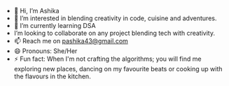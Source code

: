 - 👋 Hi, I’m Ashika
- 👀 I’m interested in blending creativity in code, cuisine and adventures.
- 🌱 I’m currently learning DSA
-  I’m looking to collaborate on any project blending tech with creativity.
- 📫 Reach me on pashika43@gmail.com
- 😄 Pronouns: She/Her
- ⚡ Fun fact: When I'm not crafting the algorithms; you will find me exploring new places, dancing on my favourite beats or cooking up with the flavours in the kitchen. 

<!---
pashika43/pashika43 is a ✨ special ✨ repository because its `README.md` (this file) appears on your GitHub profile.
You can click the Preview link to take a look at your changes.
--->
